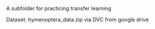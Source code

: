 A subfolder for practicing transfer learning

Dataset: hymenoptera_data.zip via DVC from google drive
